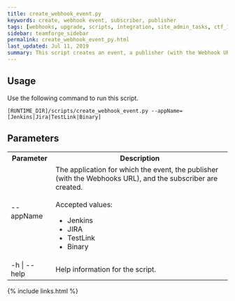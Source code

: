```yaml
---
title: create_webhook_event.py
keywords: create, webhook event, subscriber, publisher
tags: [webhooks, upgrade, scripts, integration, site_admin_tasks, ctf_19.0]
sidebar: teamforge_sidebar
permalink: create_webhook_event_py.html
last_updated: Jul 11, 2019
summary: This script creates an event, a publisher (with the Webhook URL), and a subscriber in TeamForge Webhooks-based Event Broker for a specified application. 
---
```


## Usage
Use the following command to run this script.
```shell
[RUNTIME_DIR]/scripts/create_webhook_event.py --appName=[Jenkins|Jira|TestLink|Binary]
````
## Parameters

<table>
<tr>
	<th>Parameter</th>
	<th>Description</th>
</tr>
<tr>
	<td>--appName</td>
	<td>The application for which the event, the publisher (with the Webhooks URL), and the subscriber are created.<br><br>
		Accepted values: 
		<ul>
			<li>Jenkins</li>
			<li>JIRA</li>
			<li>TestLink</li>
			<li>Binary</li>
		</ul>
	</td>
</tr>
<tr>
	<td>-h | --help</td>
	<td> Help information for the script.</td>
</tr>
</table>


{% include links.html %}